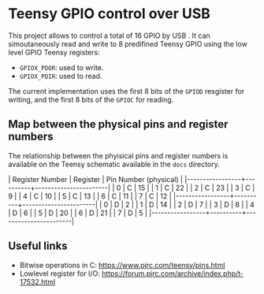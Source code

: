 # Teensy GPIO control over USB 

This project allows to control a total of 16 GPIO by USB . It can
simoutaneously read and write to 8 predifined Teensy GPIO using the
low level GPIO Teensy registers:

- `GPIOX_PDOR`: used to write. 
- `GPIOX_PDIR`: used to read. 

The current implementation uses the first 8 bits of the `GPIOD`
resgister for writing, and the first 8 bits of the `GPIOC` for
reading.

## Map between the physical pins and register numbers 

The relationship between the phyisical pins and register numbers is
available on the Teensy schematic available in the `docs` directory.

| Register Number | Register | Pin Number (physical) |
|-----------------+----------+-----------------------|
|               0 | C        |                    15 |
|               1 | C        |                    22 |
|               2 | C        |                    23 |
|               3 | C        |                     9 |
|               4 | C        |                    10 |
|               5 | C        |                    13 |
|               6 | C        |                    11 |
|               7 | C        |                    12 |
|-----------------+----------+-----------------------|
|               0 | D        |                     2 |
|               1 | D        |                    14 |
|               2 | D        |                     7 |
|               3 | D        |                     8 |
|               4 | D        |                     6 |
|               5 | D        |                    20 |
|               6 | D        |                    21 |
|               7 | D        |                     5 |
|-----------------+----------+-----------------------|

## Useful links 

- Bitwise operations in C: https://www.pjrc.com/teensy/pins.html
- Lowlevel register for I/O: https://forum.pjrc.com/archive/index.php/t-17532.html
